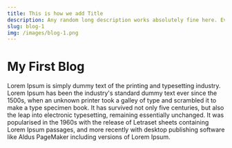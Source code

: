 ```yaml
---
title: This is how we add Title
description: Any random long description works absolutely fine here. Even with Emojis😉
slug: blog-1
img: /images/blog-1.png
---
```

# My First Blog

Lorem Ipsum is simply dummy text of the printing and typesetting industry. Lorem Ipsum has been the industry's standard dummy text ever since the 1500s, when an unknown printer took a galley of type and scrambled it to make a type specimen book. It has survived not only five centuries, but also the leap into electronic typesetting, remaining essentially unchanged. It was popularised in the 1960s with the release of Letraset sheets containing Lorem Ipsum passages, and more recently with desktop publishing software like Aldus PageMaker including versions of Lorem Ipsum.